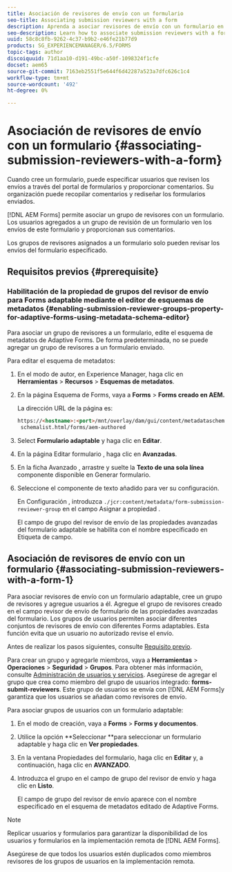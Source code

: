 ```yaml
---
title: Asociación de revisores de envío con un formulario
seo-title: Associating submission reviewers with a form
description: Aprenda a asociar revisores de envío con un formulario en [!DNL AEM Forms]. Los revisores asociados revisan un formulario enviado a través del portal de formularios.
seo-description: Learn how to associate submission reviewers with a form in [!DNL AEM Forms]. Associated reviewers review a form submitted via forms portal.
uuid: 58c8c8fb-9262-4c37-b9b2-e46fe21b77d9
products: SG_EXPERIENCEMANAGER/6.5/FORMS
topic-tags: author
discoiquuid: 71d1aa10-d191-49bc-a50f-1098324f1cfe
docset: aem65
source-git-commit: 7163eb2551f5e644f6d42287a523a7dfc626c1c4
workflow-type: tm+mt
source-wordcount: '492'
ht-degree: 0%

---
```



# Asociación de revisores de envío con un formulario {#associating-submission-reviewers-with-a-form}

Cuando cree un formulario, puede especificar usuarios que revisen los envíos a través del portal de formularios y proporcionar comentarios. Su organización puede recopilar comentarios y rediseñar los formularios enviados.

[!DNL AEM Forms] permite asociar un grupo de revisores con un formulario. Los usuarios agregados a un grupo de revisión de un formulario ven los envíos de este formulario y proporcionan sus comentarios.

Los grupos de revisores asignados a un formulario solo pueden revisar los envíos del formulario especificado.

## Requisitos previos {#prerequisite}

### Habilitación de la propiedad de grupos del revisor de envío para Forms adaptable mediante el editor de esquemas de metadatos {#enabling-submission-reviewer-groups-property-for-adaptive-forms-using-metadata-schema-editor}

Para asociar un grupo de revisores a un formulario, edite el esquema de metadatos de Adaptive Forms. De forma predeterminada, no se puede agregar un grupo de revisores a un formulario enviado.

Para editar el esquema de metadatos:

1. En el modo de autor, en Experience Manager, haga clic en **Herramientas** > **Recursos** > **Esquemas de metadatos**.
1. En la página Esquema de Forms, vaya a **Forms** > **Forms creado en AEM.**

   La dirección URL de la página es:

   ```html
   https://<hostname>:<port>/mnt/overlay/dam/gui/content/metadataschemaeditor/
    schemalist.html/forms/aem-authored
   ```

1. Select **Formulario adaptable** y haga clic en **Editar**.
1. En la página Editar formulario , haga clic en **Avanzadas**.
1. En la ficha Avanzado , arrastre y suelte la **Texto de una sola línea** componente disponible en Generar formulario.
1. Seleccione el componente de texto añadido para ver su configuración.

   En Configuración , introduzca `./jcr:content/metadata/form-submission-reviewer-group` en el campo Asignar a propiedad .

   El campo de grupo del revisor de envío de las propiedades avanzadas del formulario adaptable se habilita con el nombre especificado en Etiqueta de campo.

## Asociación de revisores de envío con un formulario {#associating-submission-reviewers-with-a-form-1}

Para asociar revisores de envío con un formulario adaptable, cree un grupo de revisores y agregue usuarios a él. Agregue el grupo de revisores creado en el campo revisor de envío de formulario de las propiedades avanzadas del formulario.
Los grupos de usuarios permiten asociar diferentes conjuntos de revisores de envío con diferentes Forms adaptables. Esta función evita que un usuario no autorizado revise el envío.

Antes de realizar los pasos siguientes, consulte [Requisito previo](adding-reviewers-form.md#prerequisite).

Para crear un grupo y agregarle miembros, vaya a **Herramientas** > **Operaciones** > **Seguridad** > **Grupos**.
Para obtener más información, consulte [Administración de usuarios y servicios](https://experienceleague.adobe.com/docs/experience-manager-65/administering/security/security.html).
Asegúrese de agregar el grupo que crea como miembro del grupo de usuarios integrado: **forms-submit-reviewers**. Este grupo de usuarios se envía con [!DNL AEM Forms]y garantiza que los usuarios se añadan como revisores de envío.

Para asociar grupos de usuarios con un formulario adaptable:

1. En el modo de creación, vaya a **Forms** > **Forms y documentos**.
1. Utilice la opción **Seleccionar **para seleccionar un formulario adaptable y haga clic en **Ver propiedades**.
1. En la ventana Propiedades del formulario, haga clic en **Editar** y, a continuación, haga clic en **AVANZADO**.
1. Introduzca el grupo en el campo de grupo del revisor de envío y haga clic en **Listo**.

   El campo de grupo del revisor de envío aparece con el nombre especificado en el esquema de metadatos editado de Adaptive Forms.

>[!NOTE]
>
>Replicar usuarios y formularios para garantizar la disponibilidad de los usuarios y formularios en la implementación remota de [!DNL AEM Forms].
>
>Asegúrese de que todos los usuarios estén duplicados como miembros revisores de los grupos de usuarios en la implementación remota.

